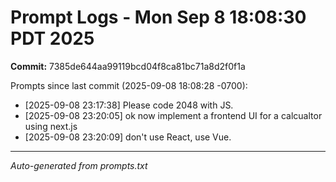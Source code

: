 # Prompt Logs - Mon Sep  8 18:08:30 PDT 2025
**Commit:** 7385de644aa99119bcd04f8ca81bc71a8d2f0f1a

Prompts since last commit (2025-09-08 18:08:28 -0700):

- [2025-09-08 23:17:38] Please code 2048 with JS.
- [2025-09-08 23:20:05] ok now implement a frontend UI for a calcualtor using next.js
- [2025-09-08 23:20:09] don't use React, use Vue.

---
*Auto-generated from prompts.txt*
